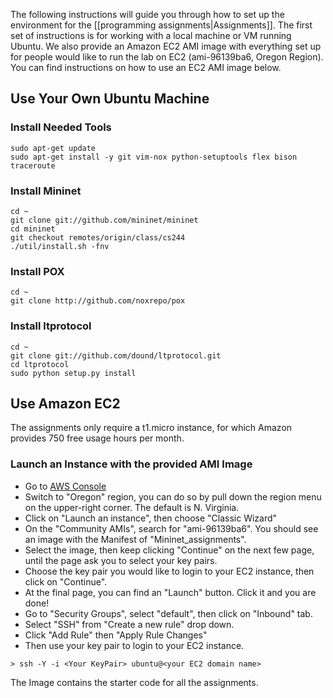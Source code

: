 The following instructions will guide you through how to set up the environment for the [[programming assignments|Assignments]]. The first set of instructions is for working with a local machine or VM running Ubuntu. We also provide an Amazon EC2 AMI image with everything set up for people would like to run the lab on EC2 (ami-96139ba6, Oregon Region). You can find instructions on how to use an EC2 AMI image below. 

## Use Your Own Ubuntu Machine
### Install Needed Tools
```no-highlight
sudo apt-get update
sudo apt-get install -y git vim-nox python-setuptools flex bison traceroute
```
### Install Mininet
```no-highlight
cd ~
git clone git://github.com/mininet/mininet
cd mininet
git checkout remotes/origin/class/cs244
./util/install.sh -fnv
```
### Install POX
```no-highlight
cd ~
git clone http://github.com/noxrepo/pox
```

### Install ltprotocol 
```no-highlight
cd ~
git clone git://github.com/dound/ltprotocol.git
cd ltprotocol 
sudo python setup.py install
```

## Use Amazon EC2

The assignments only require a t1.micro instance, for which Amazon provides 750 free usage hours per month.  

### Launch an Instance with the provided AMI Image
* Go to [AWS Console](https://console.aws.amazon.com)
* Switch to "Oregon" region, you can do so by pull down the region menu on the upper-right corner. The default is N. Virginia. 
* Click on "Launch an instance", then choose "Classic Wizard"
* On the "Community AMIs", search for "ami-96139ba6". You should see an image with the Manifest of "Mininet_assignments". 
* Select the image, then keep clicking "Continue" on the next few page, until the page ask you to select your key pairs. 
* Choose the key pair you would like to login to your EC2 instance, then click on "Continue". 
* At the final page, you can find an "Launch" button. Click it and you are done!
* Go to "Security Groups", select "default", then click on "Inbound" tab.
* Select "SSH" from "Create a new rule" drop down.
* Click "Add Rule" then "Apply Rule Changes"
* Then use your key pair to login to your EC2 instance.
```no-highlight
> ssh -Y -i <Your KeyPair> ubuntu@<your EC2 domain name>
```

The Image contains the starter code for all the assignments. 